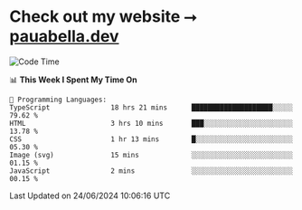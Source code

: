 # Check out my website ⭢ [pauabella.dev](https://pauabella.dev)

<!--START_SECTION:waka-->
![Code Time](http://img.shields.io/badge/Code%20Time-3%2C492%20hrs%2024%20mins-blue)

📊 **This Week I Spent My Time On** 

```text
💬 Programming Languages: 
TypeScript               18 hrs 21 mins      ████████████████████░░░░░   79.62 % 
HTML                     3 hrs 10 mins       ███░░░░░░░░░░░░░░░░░░░░░░   13.78 % 
CSS                      1 hr 13 mins        █░░░░░░░░░░░░░░░░░░░░░░░░   05.30 % 
Image (svg)              15 mins             ░░░░░░░░░░░░░░░░░░░░░░░░░   01.15 % 
JavaScript               2 mins              ░░░░░░░░░░░░░░░░░░░░░░░░░   00.15 % 
```


 Last Updated on 24/06/2024 10:06:16 UTC
<!--END_SECTION:waka-->
